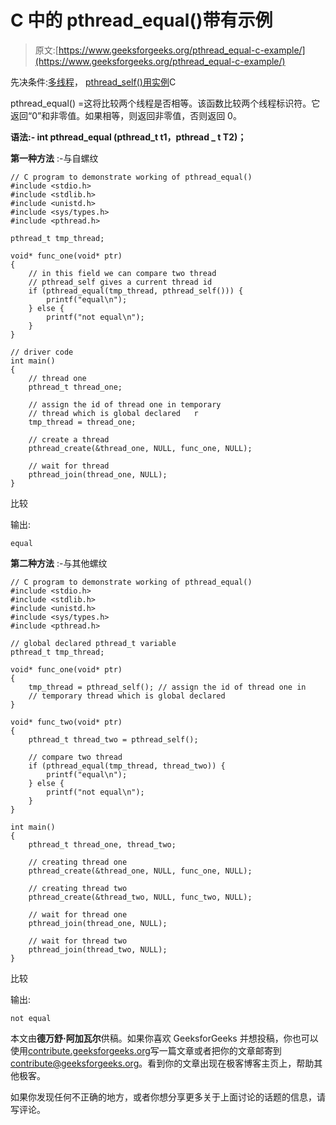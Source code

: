 # C 中的 pthread_equal()带有示例

> 原文:[https://www.geeksforgeeks.org/pthread_equal-c-example/](https://www.geeksforgeeks.org/pthread_equal-c-example/)

先决条件:[多线程](https://www.geeksforgeeks.org/multithreading-c-2/)， [pthread_self()用实例](https://www.geeksforgeeks.org/pthread_self-c-example/)C

pthread_equal() =这将比较两个线程是否相等。该函数比较两个线程标识符。它返回“0”和非零值。如果相等，则返回非零值，否则返回 0。

**语法:- int pthread_equal (pthread_t t1，pthread _ t T2)；**

**第一种方法** :-与自螺纹

```
// C program to demonstrate working of pthread_equal()
#include <stdio.h>
#include <stdlib.h>
#include <unistd.h>
#include <sys/types.h>
#include <pthread.h>

pthread_t tmp_thread;

void* func_one(void* ptr)
{
    // in this field we can compare two thread
    // pthread_self gives a current thread id
    if (pthread_equal(tmp_thread, pthread_self())) {
        printf("equal\n");
    } else {
        printf("not equal\n");
    }
}

// driver code
int main()
{
    // thread one
    pthread_t thread_one;

    // assign the id of thread one in temporary
    // thread which is global declared   r
    tmp_thread = thread_one;

    // create a thread
    pthread_create(&thread_one, NULL, func_one, NULL);

    // wait for thread
    pthread_join(thread_one, NULL);
}
```

比较

输出:

```
equal

```

**第二种方法** :-与其他螺纹

```
// C program to demonstrate working of pthread_equal()
#include <stdio.h>
#include <stdlib.h>
#include <unistd.h>
#include <sys/types.h>
#include <pthread.h>

// global declared pthread_t variable
pthread_t tmp_thread;

void* func_one(void* ptr)
{
    tmp_thread = pthread_self(); // assign the id of thread one in
    // temporary thread which is global declared
}

void* func_two(void* ptr)
{
    pthread_t thread_two = pthread_self();

    // compare two thread
    if (pthread_equal(tmp_thread, thread_two)) {
        printf("equal\n");
    } else {
        printf("not equal\n");
    }
}

int main()
{
    pthread_t thread_one, thread_two;

    // creating thread one
    pthread_create(&thread_one, NULL, func_one, NULL);

    // creating thread two
    pthread_create(&thread_two, NULL, func_two, NULL);

    // wait for thread one
    pthread_join(thread_one, NULL);

    // wait for thread two
    pthread_join(thread_two, NULL);
}
```

比较

输出:

```
not equal

```

本文由**德万舒·阿加瓦尔**供稿。如果你喜欢 GeeksforGeeks 并想投稿，你也可以使用[contribute.geeksforgeeks.org](http://www.contribute.geeksforgeeks.org)写一篇文章或者把你的文章邮寄到 contribute@geeksforgeeks.org。看到你的文章出现在极客博客主页上，帮助其他极客。

如果你发现任何不正确的地方，或者你想分享更多关于上面讨论的话题的信息，请写评论。